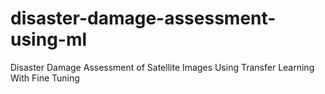 # disaster-damage-assessment-using-ml
Disaster Damage Assessment of Satellite Images Using Transfer Learning With Fine Tuning
